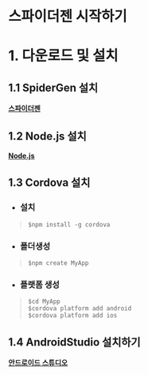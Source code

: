 스파이더젠 시작하기
=============


# 1. 다운로드 및 설치
## 1.1 SpiderGen 설치
[**스파이더젠**](https://www.spidergen.org:8454/)
## 1.2 Node.js 설치
[**Node.js**](https://nodejs.org/ko/)
## 1.3 Cordova 설치
* ### 설치
>   ```
>   $npm install -g cordova

* ### 폴더생성
>   ```
>   $npm create MyApp

* ### 플랫폼 생성
>   ```
>   $cd MyApp
>   $cordova platform add android
>   $cordova platform add ios
## 1.4 AndroidStudio 설치하기
[**안드로이드 스튜디오**](https://developer.android.com/studio?hl=ko)